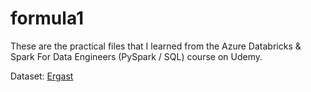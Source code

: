 # formula1
These are the practical files that I learned from the Azure Databricks & Spark For Data Engineers (PySpark / SQL) course on Udemy.

Dataset: [Ergast](http://ergast.com/mrd/)
